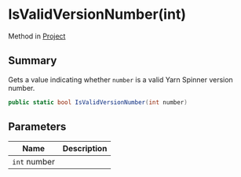 # IsValidVersionNumber(int)

Method in [Project](yarn.compiler.project.md)

## Summary

Gets a value indicating whether `number` is a valid Yarn Spinner version number.

```csharp
public static bool IsValidVersionNumber(int number)
```

## Parameters

| Name         | Description |
| ------------ | ----------- |
| `int` number |             |
